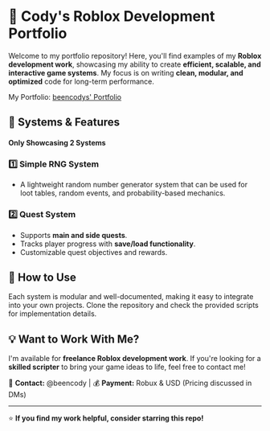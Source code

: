 # 🚀 Cody's Roblox Development Portfolio

Welcome to my portfolio repository! Here, you'll find examples of my **Roblox development work**, showcasing my ability to create **efficient, scalable, and interactive game systems**. My focus is on writing **clean, modular, and optimized** code for long-term performance.

My Portfolio: [beencodys' Portfolio](https://beencody.carrd.co/)

## 🔧 **Systems & Features**
#### Only Showcasing 2 Systems

### 1️⃣ **Simple RNG System**
- A lightweight random number generator system that can be used for loot tables, random events, and probability-based mechanics.

### 2️⃣ **Quest System**
- Supports **main and side quests**.
- Tracks player progress with **save/load functionality**.
- Customizable quest objectives and rewards.

## 📜 **How to Use**
Each system is modular and well-documented, making it easy to integrate into your own projects. Clone the repository and check the provided scripts for implementation details.

## 💡 **Want to Work With Me?**
I'm available for **freelance Roblox development work**. If you're looking for a **skilled scripter** to bring your game ideas to life, feel free to contact me!

📩 **Contact:** @beencody | 💰 **Payment:** Robux & USD (Pricing discussed in DMs)

---

⭐ **If you find my work helpful, consider starring this repo!**
